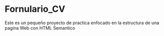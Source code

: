 # Fornulario_CV
 Este es un pequeño proyecto de practica enfocado en la estructura de una pagina Web con HTML Semantico
